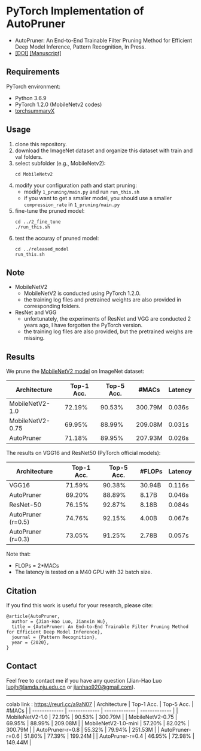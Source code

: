 # PyTorch Implementation of AutoPruner
* AutoPruner: An End-to-End Trainable Filter Pruning Method for Efficient Deep Model Inference, Pattern Recognition, In Press.
* [[DOI]](https://doi.org/10.1016/j.patcog.2020.107461)   [[Manuscript]](https://cs.nju.edu.cn/wujx/paper/AutoPruner_PR2020.pdf)

## Requirements 
PyTorch environment:
* Python 3.6.9
* PyTorch 1.2.0 (MobileNetv2 codes)
* [torchsummaryX](https://github.com/nmhkahn/torchsummaryX)

## Usage
1. clone this repository.
2. download the ImageNet dataset and organize this dataset with train and val folders.
3. select subfolder (e.g., MobileNetv2):
   ```
   cd MobileNetv2
   ```
4. modify your configuration path and start pruning:
   + modify `1_pruning/main.py` and run `run_this.sh`
   + if you want to get a smaller model, you should use a smaller `compression_rate` in `1_pruning/main.py`
5. fine-tune the pruned model:
   ```
   cd ../2_fine_tune
   ./run_this.sh
   ```
6. test the accuray of pruned model:
   ```
   cd ../released_model
   run_this.sh
   ```

## Note
* MobileNetV2
  + MobileNetV2 is conducted using PyTorch 1.2.0.
  + the training log files and pretrained weights are also provided in corresponding folders.
* ResNet and VGG
  + unfortunately, the experiments of ResNet and VGG are conducted 2 years ago, I have forgotten the PyTorch version.
  +  the training log files are also provided, but the pretrained weighs are missing.

## Results
We prune the [MobileNetV2 model](https://github.com/d-li14/mobilenetv2.pytorch) on ImageNet dataset:

| Architecture  | Top-1 Acc.  | Top-5 Acc.  | #MACs   | Latency |
| ------------- | ------------- | ------------- |  ------------- |  ------------- | 
| MobileNetV2-1.0  | 72.19%  | 90.53%  | 300.79M  | 0.036s  |
| MobileNetV2-0.75 |  69.95%  | 88.99%  | 209.08M  | 0.031s  |
| AutoPruner | 71.18% | 89.95% | 207.93M | 0.026s |

The results on VGG16 and ResNet50 (PyTorch official models):

| Architecture  | Top-1 Acc.  | Top-5 Acc.  | #FLOPs   | Latency |
| ------------- | ------------- | ------------- |  ------------- |  ------------- | 
| VGG16  | 71.59%  | 90.38%  | 30.94B  | 0.116s  |
|  AutoPruner |  69.20%  | 88.89%  | 8.17B | 0.046s |
| ResNet-50 | 76.15% | 92.87% | 8.18B | 0.084s |
| AutoPruner (r=0.5) | 74.76% | 92.15% | 4.00B | 0.067s |
| AutoPruner (r=0.3) | 73.05% | 91.25% | 2.78B | 0.057s |

Note that:
  + FLOPs = 2*MACs
  + The latency is tested on a M40 GPU with 32 batch size.

## Citation
If you find this work is useful for your research, please cite:
```
@article{AutoPruner,
  author = {Jian-Hao Luo, Jianxin Wu},
  title = {AutoPruner: An End-to-End Trainable Filter Pruning Method for Efficient Deep Model Inference},
  journal = {Pattern Recognition},
  year = {2020},
}
```

## Contact
Feel free to contact me if you have any question (Jian-Hao Luo luojh@lamda.nju.edu.cn or jianhao920@gmail.com).


---
colab link : https://reurl.cc/a9aN07
| Architecture  | Top-1 Acc.  | Top-5 Acc.  | #MACs   |
| ------------- | ------------- | ------------- |  ------------- | 
| MobileNetV2-1.0  | 72.19%  | 90.53%  | 300.79M  | 
| MobileNetV2-0.75 |  69.95%  | 88.99%  | 209.08M  |
| MobileNetV2-1.0-mini  | 57.20%  | 82.02%  | 300.79M  |
| AutoPruner-r=0.8 | 55.32% | 79.94% | 251.53M | 
| AutoPruner-r=0.6 | 51.80% | 77.39% | 199.24M | 
| AutoPruner-r=0.4 | 46.95% | 72.98% | 149.44M | 
